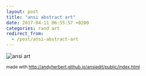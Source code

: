 ```yaml
---
layout: post
title: "ansi abstract art"
date: 2017-04-11 06:55:57 +0200
categories: rand art
redirect_from:
  - /post/ansi-abstract-art
---
```


![ansi art](https://s.42.fm/img/Untitled.png)

<small>made with <http://andyherbert.github.io/ansiedit/public/index.html></small>